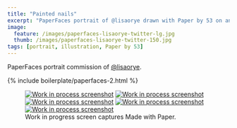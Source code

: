 ```yaml
---
title: "Painted nails"
excerpt: "PaperFaces portrait of @lisaorye drawn with Paper by 53 on an iPad."
image: 
  feature: /images/paperfaces-lisaorye-twitter-lg.jpg
  thumb: /images/paperfaces-lisaorye-twitter-150.jpg
tags: [portrait, illustration, Paper by 53]
---
```


PaperFaces portrait commission of [@lisaorye](http://twitter.com/lisaorye).

{% include boilerplate/paperfaces-2.html %}

<figure class="third">
	<a href="{{ site.url }}/images/paperfaces-lisaorye-process-1-lg.jpg"><img src="{{ site.url }}/images/paperfaces-lisaorye-process-1-600.jpg" alt="Work in process screenshot"></a>
	<a href="{{ site.url }}/images/paperfaces-lisaorye-process-2-lg.jpg"><img src="{{ site.url }}/images/paperfaces-lisaorye-process-2-600.jpg" alt="Work in process screenshot"></a>
	<a href="{{ site.url }}/images/paperfaces-lisaorye-process-3-lg.jpg"><img src="{{ site.url }}/images/paperfaces-lisaorye-process-3-600.jpg" alt="Work in process screenshot"></a>
	<a href="{{ site.url }}/images/paperfaces-lisaorye-process-4-lg.jpg"><img src="{{ site.url }}/images/paperfaces-lisaorye-process-4-600.jpg" alt="Work in process screenshot"></a>
	<a href="{{ site.url }}/images/paperfaces-lisaorye-process-5-lg.jpg"><img src="{{ site.url }}/images/paperfaces-lisaorye-process-5-600.jpg" alt="Work in process screenshot"></a>
	<figcaption>Work in progress screen captures Made with Paper.</figcaption>
</figure>